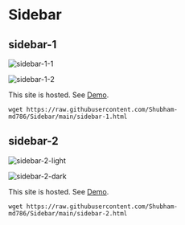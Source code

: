 # Sidebar

## sidebar-1

![sidebar-1-1](/images/sidebar-1-1.jpg)

![sidebar-1-2](/images/sidebar-1-2.jpg)

This site is hosted. See [Demo](https://sidebars.netlify.app/sidebar-1).

`wget https://raw.githubusercontent.com/Shubham-md786/Sidebar/main/sidebar-1.html`

## sidebar-2

![sidebar-2-light](/images/sidebar-2-light.jpg)

![sidebar-2-dark](/images/sidebar-2-dark.jpg)

This site is hosted. See [Demo](https://sidebars.netlify.app/sidebar-2).

`wget https://raw.githubusercontent.com/Shubham-md786/Sidebar/main/sidebar-2.html`
